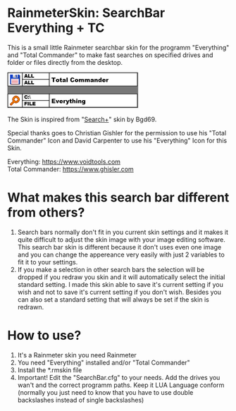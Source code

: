 # RainmeterSkin: SearchBar Everything + TC
This is a small little Rainmeter searchbar skin for the programm "Everything" and "Total Commander"
to make fast searches on specified drives and folder or files directly from the desktop.

![Alt text](@Resources/examples/skin_example.png)

The Skin is inspired from "[Search+](http://bgd69.deviantart.com/art/Search-425781470)" skin by Bgd69.

Special thanks goes to Christian Gishler for the permission to use his "Total Commander" Icon and
David Carpenter to use his "Everything" Icon for this Skin.

Everything: https://www.voidtools.com   
Total Commander: https://www.ghisler.com  

# What makes this search bar different from others?
1. Search bars normally don't fit in you current skin settings and it makes it quite difficult to
 adjust the skin image with your image editing software. This search bar skin is different because
 it don't uses even one image and you can change the appereance very easily with just 2 variables
 to fit it to your settings.
2. If you make a selection in other search bars the selection will be dropped if you redraw you
 skin and it will automatically select the initial standard setting. I made this skin able to save
 it's current setting if you wish and not to save it's current setting if you don't wish. Besides you
 can also set a standard setting that will always be set if the skin is redrawn.

# How to use?
1. It's a Rainmeter skin you need Rainmeter
2. You need "Everything" installed and/or "Total Commander"
3. Install the *.rmskin file
4. Important! Edit the "SearchBar.cfg" to your needs. Add the drives you wan't and
the correct programm paths. Keep it LUA Language conform (normally you just need to know that you
have to use double backslashes instead of single backslashes)